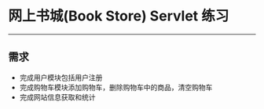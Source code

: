 # 网上书城(Book Store) Servlet 练习
------
## 需求
  * 完成用户模块包括用户注册
  * 完成购物车模块添加购物车，删除购物车中的商品，清空购物车
  * 完成网站信息获取和统计


